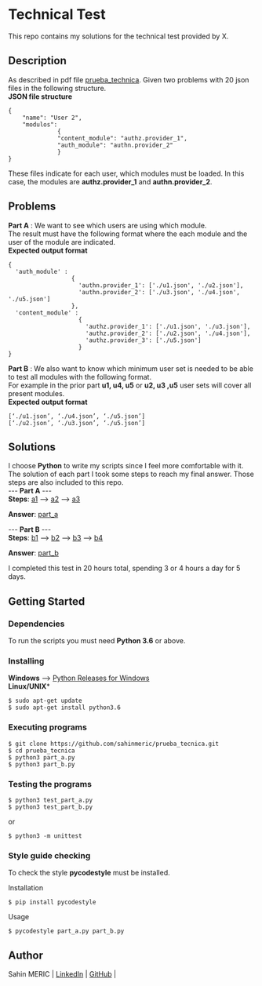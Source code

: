 # Technical Test

This repo contains my solutions for the technical test provided by X.

## Description

As described in pdf file [prueba_technica](https://github.com/sahinmeric/prueba_tecnica/blob/fa55471775028a1f41d50c86b7ac3b35fc12439c/Prueba%20Tecnica.pdf). Given two problems with 20 json files in the following structure.  
**JSON file structure**

    {
        "name": "User 2",
        "modulos":
                  {
                  "content_module": "authz.provider_1",
                  "auth_module": "authn.provider_2"
                  }
    }

These files indicate for each user, which modules must be loaded. In this case, the modules are **authz.provider_1** and **authn.provider_2**.  
## Problems
**Part A** : We want to see which users are using which module.  
The result must have the following format where the each module and the user of the module are indicated.  
**Expected output format**  

    {
      'auth_module' : 
                      {
                        'authn.provider_1': ['./u1.json', './u2.json'],
                        'authn.provider_2': ['./u3.json', './u4.json', './u5.json']
                      },
      'content_module' : 
                        {
                          'authz.provider_1': ['./u1.json', './u3.json'],
                          'authz.provider_2': ['./u2.json', './u4.json'],
                          'authz.provider_3': ['./u5.json']
                        }
    }

**Part B** : We also want to know which minimum user set is needed to be able to test all modules with the following format.  
For example in the prior part **u1, u4, u5** or **u2, u3 ,u5** user sets will cover all present modules.  
**Expected output format**

    [‘./u1.json’, ‘./u4.json’, ‘./u5.json’]  
    [‘./u2.json’, ‘./u3.json’, ‘./u5.json’]  

## Solutions
I choose **Python** to write my scripts since I feel more comfortable with it. The solution of each part I took some steps to reach my final answer. Those steps are also included to this repo.  
--- **Part A** ---  
**Steps**: [a1](https://github.com/sahinmeric/prueba_tecnica/blob/fa55471775028a1f41d50c86b7ac3b35fc12439c/steps/a1.py) --> [a2](https://github.com/sahinmeric/prueba_tecnica/blob/fa55471775028a1f41d50c86b7ac3b35fc12439c/steps/a2.py) --> [a3](https://github.com/sahinmeric/prueba_tecnica/blob/fa55471775028a1f41d50c86b7ac3b35fc12439c/steps/a3.py)  

**Answer**: [part_a](https://github.com/sahinmeric/prueba_tecnica/blob/fa55471775028a1f41d50c86b7ac3b35fc12439c/part_a.py)  
    
--- **Part B** ---    
**Steps**: [b1](https://github.com/sahinmeric/prueba_tecnica/blob/f0289a6ef72a8271defeec83a4d01d7423690a08/steps/b1.py) --> [b2](https://github.com/sahinmeric/prueba_tecnica/blob/f0289a6ef72a8271defeec83a4d01d7423690a08/steps/b2.py) --> [b3](https://github.com/sahinmeric/prueba_tecnica/blob/f0289a6ef72a8271defeec83a4d01d7423690a08/steps/b3.py) --> [b4](https://github.com/sahinmeric/prueba_tecnica/blob/f0289a6ef72a8271defeec83a4d01d7423690a08/steps/b4.py) 

**Answer**: [part_b](https://github.com/sahinmeric/prueba_tecnica/blob/f0289a6ef72a8271defeec83a4d01d7423690a08/part_b.py)  

I completed this test in 20 hours total, spending 3 or 4 hours a day for 5 days.

## Getting Started 
### Dependencies
To run the scripts you must need **Python 3.6** or above.    
### Installing 
**Windows** --> [Python Releases for Windows](https://www.python.org/downloads/windows/)  
**Linux/UNIX***
```
$ sudo apt-get update
$ sudo apt-get install python3.6
```

### Executing programs
```
$ git clone https://github.com/sahinmeric/prueba_tecnica.git
$ cd prueba_tecnica
$ python3 part_a.py
$ python3 part_b.py
```
### Testing the programs
```
$ python3 test_part_a.py
$ python3 test_part_b.py
```
or
```
$ python3 -m unittest
```
### Style guide checking
To check the style **pycodestyle** must be installed.  

Installation  
```
$ pip install pycodestyle
```
Usage  
```
$ pycodestyle part_a.py part_b.py
```
## Author

Sahin MERIC | [LinkedIn](https://www.linkedin.com/in/sahinmeric/) | [GitHub](https://github.com/sahinmeric) |
